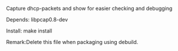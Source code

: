 Capture dhcp-packets and show for easier checking and debugging

Depends: libpcap0.8-dev

Install: make install

Remark:Delete this file when packaging using debuild.
